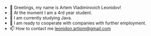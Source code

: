 - 👋 Greetings, my name is Artem Vladimirovich Leonidov!
- 👀 At the moment I am a 4rd year student.
- 🌱 I am currently studying Java.
- 💞️ I am ready to cooperate with companies with further employment.
- 📫 How to contact me leonidon.artiom@gmail.com
